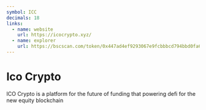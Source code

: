 ```yaml
---
symbol: ICC
decimals: 18
links:
  - name: website
    url: https://icocrypto.xyz/
  - name: explorer
    url: https://bscscan.com/token/0x447ad4ef9293067e9fcbbbcd794bbd0fa6d6c470
---
```


# Ico Crypto

ICO Crypto is a platform for the future of funding that powering defi for the new equity blockchain
